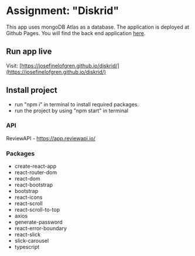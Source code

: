 # Assignment: "Diskrid"

This app uses mongoDB Atlas as a database. The application is deployed at Github Pages. You will find the back end application [here](https://github.com/p-sjunnestrand/diskrid-backend).

## Run app live 

Visit: [https://josefinelofgren.github.io/diskrid/](https://josefinelofgren.github.io/diskrid/)


## Install project 

- run "npm i" in terminal to install required packages.
- run the project by using "npm start" in terminal

### API 
ReviewAPI - https://app.reviewapi.io/

### Packages
- create-react-app
- react-router-dom
- react-dom
- react-bootstrap
- bootstrap
- react-icons
- react-scroll
- react-scroll-to-top
- axios
- generate-password
- react-error-boundary
- react-slick
- slick-carousel
- typescript
